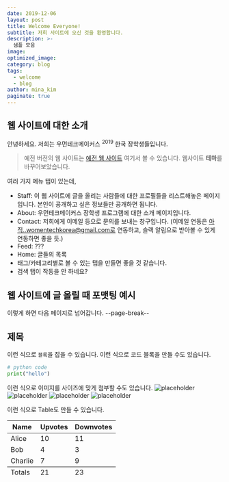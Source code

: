 ```yaml
---
date: 2019-12-06
layout: post
title: Welcome Everyone!
subtitle: 저희 사이트에 오신 것을 환영합니다.
description: >-
  샘플 모음
image:
optimized_image:
category: blog
tags:
  - welcome
  - blog
author: mina_kim
paginate: true
---
```


## 웹 사이트에 대한 소개
안녕하세요. 저희는 우먼테크메이커스 <sup>2019</sup> 한국 장학생들입니다.
> 예전 버전의 웹 사이트는 <a href="https://womentechkorea.github.io/">예전 웹 사이트</a> 여기서 볼 수 있습니다.
> 웹사이트 **테마**를 바꾸어보았습니다.

여러 가지 메뉴 탭이 있는데,
* Staff: 이 웹 사이트에 글을 올리는 사람들에 대한 프로필들을 리스트해놓은 페이지입니다. 본인이 공개하고 싶은 정보들만 공개하면 됩니다.
* About: 우먼테크메이커스 장학생 프로그램에 대한 소개 페이지입니다.
* Contact: 저희에게 이메일 등으로 문의를 보내는 창구입니다. (이메일 연동은 아직..womentechkorea@gmail.com로 연동하고, 슬랙 알림으로 받아볼 수 있게 연동하면 좋을 듯.)
* Feed: ???
* Home: 글들의 목록
* 태그/카테고리별로 볼 수 있는 탭을 만들면 좋을 것 같습니다.
* 검색 탭이 작동을 안 하네요?

## 웹 사이트에 글 올릴 때 포맷팅 예시
이렇게 하면 다음 페이지로 넘어갑니다.
--page-break--

## 제목
이런 식으로 `블록`을 잡을 수 있습니다.
이런 식으로 코드 블록을 만들 수도 있습니다.
```python
# python code
print("hello")
```

이런 식으로 이미지를 사이즈에 맞게 첨부할 수도 있습니다.
![placeholder](/assets/img/uploads/book_shelf.jpg)
![placeholder](https://placehold.it/800x400 "Large example image")
![placeholder](https://placehold.it/400x200 "Medium example image")
![placeholder](https://placehold.it/200x200 "Small example image")

이런 식으로 Table도 만들 수 있습니다.
<table>
  <thead>
    <tr>
      <th>Name</th>
      <th>Upvotes</th>
      <th>Downvotes</th>
    </tr>
  </thead>
  <tfoot>
    <tr>
      <td>Totals</td>
      <td>21</td>
      <td>23</td>
    </tr>
  </tfoot>
  <tbody>
    <tr>
      <td>Alice</td>
      <td>10</td>
      <td>11</td>
    </tr>
    <tr>
      <td>Bob</td>
      <td>4</td>
      <td>3</td>
    </tr>
    <tr>
      <td>Charlie</td>
      <td>7</td>
      <td>9</td>
    </tr>
  </tbody>
</table>